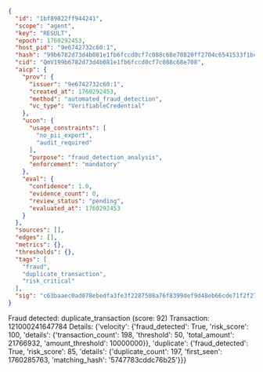 ```json
{
  "id": "1bf89822ff944241",
  "scope": "agent",
  "key": "RESULT",
  "epoch": 1760292453,
  "host_pid": "9e6742732c60:1",
  "hash": "99b6782d73d4b081e1fb6fccd0cf7c088c68e70820ff2704c6541533f1bc2732",
  "cid": "QmV199b6782d73d4b081e1fb6fccd0cf7c088c68e708",
  "aicp": {
    "prov": {
      "issuer": "9e6742732c60:1",
      "created_at": 1760292453,
      "method": "automated_fraud_detection",
      "vc_type": "VerifiableCredential"
    },
    "ucon": {
      "usage_constraints": [
        "no_pii_export",
        "audit_required"
      ],
      "purpose": "fraud_detection_analysis",
      "enforcement": "mandatory"
    },
    "eval": {
      "confidence": 1.0,
      "evidence_count": 0,
      "review_status": "pending",
      "evaluated_at": 1760292453
    }
  },
  "sources": [],
  "edges": [],
  "metrics": {},
  "thresholds": {},
  "tags": [
    "fraud",
    "duplicate_transaction",
    "risk_critical"
  ],
  "sig": "c63baaec0ad078ebedfa3fe3f2287508a76f8399def9d48eb66cde71f2f27787"
}
```

Fraud detected: duplicate_transaction (score: 92)
Transaction: 121000241647784
Details: {'velocity': {'fraud_detected': True, 'risk_score': 100, 'details': {'transaction_count': 198, 'threshold': 50, 'total_amount': 21766932, 'amount_threshold': 10000000}}, 'duplicate': {'fraud_detected': True, 'risk_score': 85, 'details': {'duplicate_count': 197, 'first_seen': 1760285763, 'matching_hash': '5747783cddc76b25'}}}